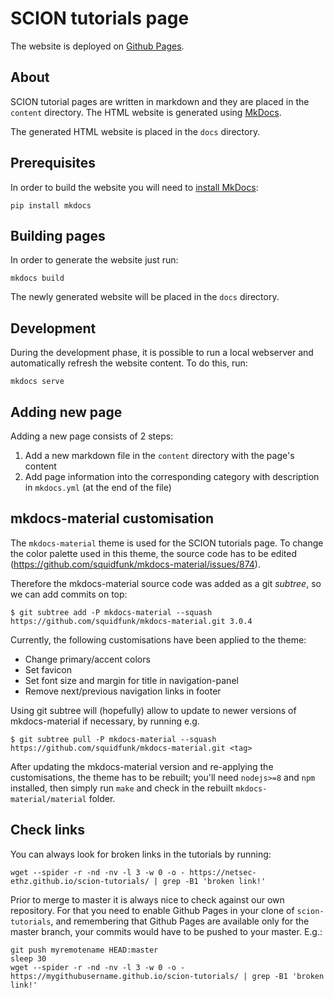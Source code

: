 # SCION tutorials page

The website is deployed on [Github Pages](https://netsec-ethz.github.io/scion-tutorials/).

## About

SCION tutorial pages are written in markdown and they are placed in the `content` directory. The HTML website is generated using [MkDocs](http://www.mkdocs.org/).

The generated HTML website is placed in the `docs` directory.

## Prerequisites

In order to build the website you will need to [install MkDocs](http://www.mkdocs.org/#installation):

```shell
pip install mkdocs
```

## Building pages

In order to generate the website just run:

```shell
mkdocs build
```

The newly generated website will be placed in the `docs` directory.

## Development

During the development phase, it is possible to run a local webserver and automatically refresh the website content. To do this, run:

```shell
mkdocs serve
```

## Adding new page

Adding a new page consists of 2 steps:

1. Add a new markdown file in the `content` directory with the page's content
2. Add page information into the corresponding category with description in `mkdocs.yml` (at the end of the file)

## mkdocs-material customisation

The `mkdocs-material` theme is used for the SCION tutorials page.
To change the color palette used in this theme, the source code has to be edited (https://github.com/squidfunk/mkdocs-material/issues/874).

Therefore the mkdocs-material source code was added as a git *subtree*, so we can add commits on top:

    $ git subtree add -P mkdocs-material --squash https://github.com/squidfunk/mkdocs-material.git 3.0.4

Currently, the following customisations have been applied to the theme:

  * Change primary/accent colors
  * Set favicon
  * Set font size and margin for title in navigation-panel
  * Remove next/previous navigation links in footer

Using git subtree will (hopefully) allow to update to newer versions of mkdocs-material if necessary, by running e.g.

    $ git subtree pull -P mkdocs-material --squash https://github.com/squidfunk/mkdocs-material.git <tag>

After updating the mkdocs-material version and re-applying the customisations, the theme has to be rebuilt; you'll need `nodejs>=8` and `npm` installed, then simply run `make` and check in the rebuilt `mkdocs-material/material` folder.

## Check links

You can always look for broken links in the tutorials by running:

```shell
wget --spider -r -nd -nv -l 3 -w 0 -o - https://netsec-ethz.github.io/scion-tutorials/ | grep -B1 'broken link!'
```

Prior to merge to master it is always nice to check against our own repository. For that you need to enable Github Pages in your clone of `scion-tutorials`, and remembering that Github Pages are available only for the master branch, your commits would have to be pushed to your master. E.g.:

```shell
git push myremotename HEAD:master
sleep 30
wget --spider -r -nd -nv -l 3 -w 0 -o - https://mygithubusername.github.io/scion-tutorials/ | grep -B1 'broken link!'
```

